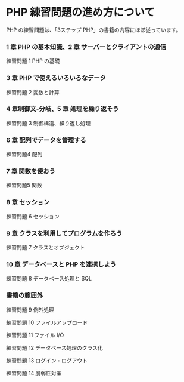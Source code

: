 # PHP 練習問題の進め方について
PHP の練習問題は、「3ステップ PHP」の書籍の内容にほぼ従っています。

### 1 章 PHP の基本知識、2 章 サーバーとクライアントの通信
練習問題 1 PHP の基礎

### 3 章 PHP で使えるいろいろなデータ
練習問題 2 変数と計算

### 4 章制御文-分岐、5 章 処理を繰り返そう
練習問題 3 制御構造、繰り返し処理

### 6 章 配列でデータを管理する
練習問題4 配列

### 7 章 関数を使おう
練習問題5 関数

### 8 章 セッション
練習問題 6 セッション

### 9 章 クラスを利用してプログラムを作ろう
練習問題 7 クラスとオブジェクト

### 10 章 データベースと PHP を連携しよう
練習問題 8 データベース処理と SQL

### 書籍の範囲外
練習問題 9 例外処理

練習問題 10 ファイルアップロード

練習問題 11 ファイル I/O

練習問題 12 データベース処理のクラス化

練習問題 13 ログイン・ログアウト

練習問題 14 脆弱性対策
